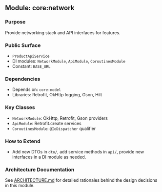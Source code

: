 ## Module: core:network

### Purpose
Provide networking stack and API interfaces for features.

### Public Surface
- `ProductApiService`
- DI modules: `NetworkModule`, `ApiModule`, `CoroutinesModule`
- Constant: `BASE_URL`

### Dependencies
- Depends on: `core:model`
- Libraries: Retrofit, OkHttp logging, Gson, Hilt

### Key Classes
- `NetworkModule`: OkHttp, Retrofit, Gson providers
- `ApiModule`: Retrofit.create services
- `CoroutinesModule`: `@IoDispatcher` qualifier

### How to Extend
- Add new DTOs in `dto/`, add service methods in `api/`, provide new interfaces in a DI module as needed.

### Architecture Documentation
See [ARCHITECTURE.md](ARCHITECTURE.md) for detailed rationales behind the design decisions in this module.

